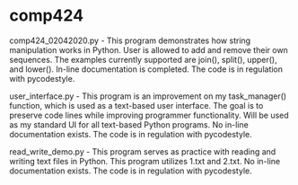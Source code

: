 # comp424
comp424_02042020.py - This program demonstrates how string manipulation works in Python. User is allowed to add and remove 
their own sequences. The examples currently supported are join(), split(), upper(), and lower(). In-line documentation is
completed. The code is in regulation with pycodestyle.

user_interface.py - This program is an improvement on my task_manager() function, which is used as a text-based user interface. The goal is to preserve code lines while improving programmer functionality. Will be used as my standard UI for all text-based Python programs. No in-line documentation exists. The code is in regulation with pycodestyle.

read_write_demo.py - This program serves as practice with reading and writing text files in Python. This program utilizes 1.txt and 2.txt. No in-line documentation exists. The code is in regulation with pycodestyle.
